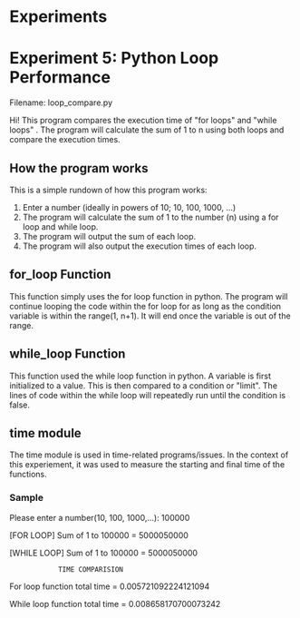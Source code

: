 # Experiments



# Experiment 5: Python Loop Performance
Filename: loop_compare.py

Hi! This program compares the execution time of "for loops" and "while loops" . The program will calculate the sum of 1 to n using both loops and compare the execution times.

## How the program works
This is a simple rundown of how this program works:
1. Enter a number (ideally in powers of 10; 10, 100, 1000, ...)
2. The program will calculate the sum of 1 to the number (n) using a for loop and while loop.
3. The program will output the sum of each loop.
4. The program will also output the execution times of each loop.

## for_loop Function 
This function simply uses the for loop function in python. The program will continue looping the code within the for loop for as long as the condition variable is within the range(1, n+1). It will end once the variable is out of the range. 

## while_loop Function
This function used the while loop function in python. A variable is first initialized to a value. This is then compared to a condition or "limit". The lines of code within the while loop will repeatedly run until the condition is false.

## time module
The time module is used in time-related programs/issues. In the context of this experiement, it was used to measure the starting and final time of the functions. 

### Sample
Please enter a number(10, 100, 1000,...): 100000


[FOR LOOP] Sum of 1 to 100000 = 5000050000

[WHILE LOOP] Sum of 1 to 100000 = 5000050000
		
				TIME COMPARISION 
				
For loop function total time =   0.005721092224121094

While loop function total time =  0.008658170700073242

